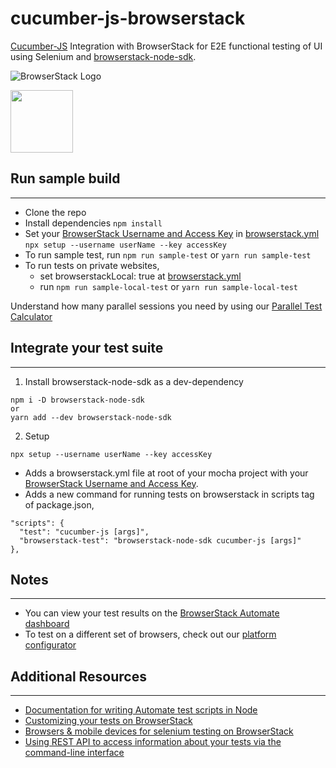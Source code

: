 # cucumber-js-browserstack

[Cucumber-JS](https://github.com/cucumber/cucumber-js) Integration with BrowserStack for E2E functional testing of UI using Selenium and [browserstack-node-sdk](https://www.npmjs.com/package/browserstack-node-sdk).

![BrowserStack Logo](https://d98b8t1nnulk5.cloudfront.net/production/images/layout/logo-header.png?1469004780)

<img src = "https://cucumber.io/images/cucumber-logo.svg" height = "100">


## Run sample build

---
- Clone the repo
- Install dependencies `npm install`
- Set your [BrowserStack Username and Access Key](https://www.browserstack.com/accounts/settings) in [browserstack.yml](browserstack.yml) `npx setup --username userName --key accessKey`
- To run sample test, run `npm run sample-test` or `yarn run sample-test`
- To run tests on private websites,
   - set browserstackLocal: true at [browserstack.yml](browserstack.yml)
   - run `npm run sample-local-test` or `yarn run sample-local-test`

 Understand how many parallel sessions you need by using our [Parallel Test Calculator](https://www.browserstack.com/automate/parallel-calculator?ref=github)

## Integrate your test suite

---
1. Install browserstack-node-sdk as a dev-dependency
```
npm i -D browserstack-node-sdk
or
yarn add --dev browserstack-node-sdk
```
2. Setup
```
npx setup --username userName --key accessKey
```
  * Adds a browserstack.yml file at root of your mocha project with your [BrowserStack Username and Access Key](https://www.browserstack.com/accounts/settings).
  * Adds a new command for running tests on browserstack in scripts tag of package.json,
  ```
  "scripts": {
    "test": "cucumber-js [args]",
    "browserstack-test": "browserstack-node-sdk cucumber-js [args]"
  },
  ```


## Notes

---
- You can view your test results on the [BrowserStack Automate dashboard](https://www.browserstack.com/automate)
- To test on a different set of browsers, check out our [platform configurator](https://www.browserstack.com/automate/node#setting-os-and-browser)

## Additional Resources

---
- [Documentation for writing Automate test scripts in Node](https://www.browserstack.com/automate/node)
- [Customizing your tests on BrowserStack](https://www.browserstack.com/automate/capabilities)
- [Browsers & mobile devices for selenium testing on BrowserStack](https://www.browserstack.com/list-of-browsers-and-platforms?product=automate)
- [Using REST API to access information about your tests via the command-line interface](https://www.browserstack.com/automate/rest-api)
